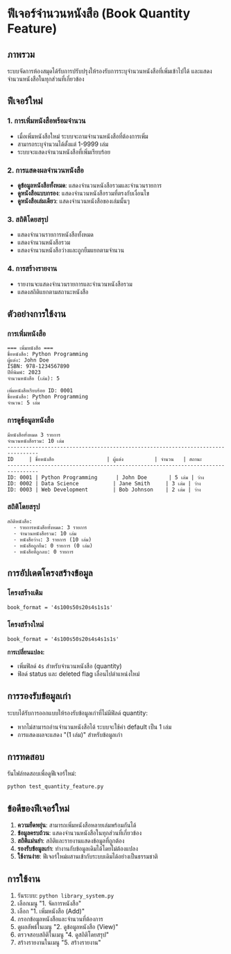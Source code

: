 # ฟีเจอร์จำนวนหนังสือ (Book Quantity Feature)

## ภาพรวม
ระบบจัดการห้องสมุดได้รับการปรับปรุงให้รองรับการระบุจำนวนหนังสือที่เพิ่มเข้าไปได้ และแสดงจำนวนหนังสือในทุกส่วนที่เกี่ยวข้อง

## ฟีเจอร์ใหม่

### 1. การเพิ่มหนังสือพร้อมจำนวน
- เมื่อเพิ่มหนังสือใหม่ ระบบจะถามจำนวนหนังสือที่ต้องการเพิ่ม
- สามารถระบุจำนวนได้ตั้งแต่ 1-9999 เล่ม
- ระบบจะแสดงจำนวนหนังสือที่เพิ่มเรียบร้อย

### 2. การแสดงผลจำนวนหนังสือ
- **ดูข้อมูลหนังสือทั้งหมด**: แสดงจำนวนหนังสือรวมและจำนวนรายการ
- **ดูหนังสือแบบกรอง**: แสดงจำนวนหนังสือรวมที่ตรงกับเงื่อนไข
- **ดูหนังสือเล่มเดียว**: แสดงจำนวนหนังสือของเล่มนั้นๆ

### 3. สถิติโดยสรุป
- แสดงจำนวนรายการหนังสือทั้งหมด
- แสดงจำนวนหนังสือรวม
- แสดงจำนวนหนังสือว่างและถูกยืมแยกตามจำนวน

### 4. การสร้างรายงาน
- รายงานจะแสดงจำนวนรายการและจำนวนหนังสือรวม
- แสดงสถิติแยกตามสถานะหนังสือ

## ตัวอย่างการใช้งาน

### การเพิ่มหนังสือ
```
=== เพิ่มหนังสือ ===
ชื่อหนังสือ: Python Programming
ผู้แต่ง: John Doe
ISBN: 978-1234567890
ปีที่พิมพ์: 2023
จำนวนหนังสือ (เล่ม): 5

เพิ่มหนังสือเรียบร้อย ID: 0001
ชื่อหนังสือ: Python Programming
จำนวน: 5 เล่ม
```

### การดูข้อมูลหนังสือ
```
มีหนังสือทั้งหมด 3 รายการ
จำนวนหนังสือรวม: 10 เล่ม
--------------------------------------------------------------------------------
ID     | ชื่อหนังสือ                 | ผู้แต่ง          | จำนวน   | สถานะ
--------------------------------------------------------------------------------
ID: 0001 | Python Programming      | John Doe       | 5 เล่ม | ว่าง
ID: 0002 | Data Science           | Jane Smith     | 3 เล่ม | ว่าง
ID: 0003 | Web Development        | Bob Johnson    | 2 เล่ม | ว่าง
```

### สถิติโดยสรุป
```
สถิติหนังสือ:
  - รายการหนังสือทั้งหมด: 3 รายการ
  - จำนวนหนังสือรวม: 10 เล่ม
  - หนังสือว่าง: 3 รายการ (10 เล่ม)
  - หนังสือถูกยืม: 0 รายการ (0 เล่ม)
  - หนังสือที่ถูกลบ: 0 รายการ
```

## การอัปเดตโครงสร้างข้อมูล

### โครงสร้างเดิม
```
book_format = '4s100s50s20s4s1s1s'
```

### โครงสร้างใหม่
```
book_format = '4s100s50s20s4s4s1s1s'
```

**การเปลี่ยนแปลง:**
- เพิ่มฟิลด์ `4s` สำหรับจำนวนหนังสือ (quantity)
- ฟิลด์ status และ deleted flag เลื่อนไปตำแหน่งใหม่

## การรองรับข้อมูลเก่า

ระบบได้รับการออกแบบให้รองรับข้อมูลเก่าที่ไม่มีฟิลด์ quantity:
- หากไม่สามารถอ่านจำนวนหนังสือได้ ระบบจะใช้ค่า default เป็น 1 เล่ม
- การแสดงผลจะแสดง "(1 เล่ม)" สำหรับข้อมูลเก่า

## การทดสอบ

รันไฟล์ทดสอบเพื่อดูฟีเจอร์ใหม่:
```bash
python test_quantity_feature.py
```

## ข้อดีของฟีเจอร์ใหม่

1. **ความยืดหยุ่น**: สามารถเพิ่มหนังสือหลายเล่มพร้อมกันได้
2. **ข้อมูลครบถ้วน**: แสดงจำนวนหนังสือในทุกส่วนที่เกี่ยวข้อง
3. **สถิติแม่นยำ**: สถิติและรายงานแสดงข้อมูลที่ถูกต้อง
4. **รองรับข้อมูลเก่า**: ทำงานกับข้อมูลเดิมได้โดยไม่ต้องแปลง
5. **ใช้งานง่าย**: ฟีเจอร์ใหม่ผสานเข้ากับระบบเดิมได้อย่างเป็นธรรมชาติ

## การใช้งาน

1. รันระบบ: `python library_system.py`
2. เลือกเมนู "1. จัดการหนังสือ"
3. เลือก "1. เพิ่มหนังสือ (Add)"
4. กรอกข้อมูลหนังสือและจำนวนที่ต้องการ
5. ดูผลลัพธ์ในเมนู "2. ดูข้อมูลหนังสือ (View)"
6. ตรวจสอบสถิติในเมนู "4. ดูสถิติโดยสรุป"
7. สร้างรายงานในเมนู "5. สร้างรายงาน"
